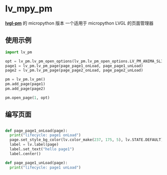 # lv_mpy_pm

**[lvgl-pm](https://github.com/LanFly/lvgl-pm)** 的 micropython 版本
一个适用于 micropython LVGL 的页面管理器

## 使用示例

```python
import lv_pm

opt = lv_pm.lv_pm_open_options(lv_pm.lv_pm_open_options.LV_PM_ANIMA_SLIDE)
page1 = lv_pm.lv_pm_page(page_page1_onLoad, page_page1_unLoad)
page2 = lv_pm.lv_pm_page(page_page2_onLoad, page_page2_unLoad)

pm = lv_pm.lv_pm()
pm.add_page(page1)
pm.add_page(page2)

pm.open_page(1, opt)
```

## 编写页面

```python

def page_page1_onLoad(page):
  print("lifecycle: page1 onLoad")
  page.set_style_bg_color(lv.color_make(237, 175, 5), lv.STATE.DEFAULT)
  label = lv.label(page)
  label.set_text("hello page1")
  label.center()

def page_page1_unLoad(page):
  print("lifecycle: page1 unLoad")
```
